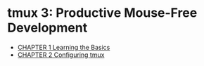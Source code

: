 # tmux 3: Productive Mouse-Free Development

* [CHAPTER 1 Learning the Basics](chapter01.md)
* [CHAPTER 2 Configuring tmux](chapter02.md)
